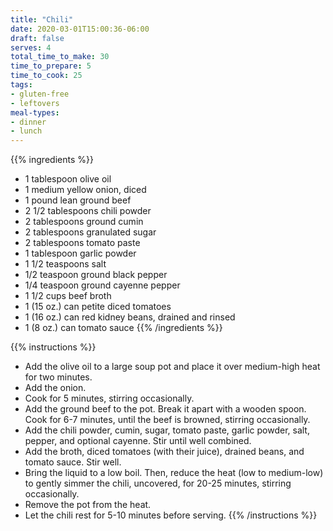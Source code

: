 ```yaml
---
title: "Chili"
date: 2020-03-01T15:00:36-06:00
draft: false
serves: 4
total_time_to_make: 30
time_to_prepare: 5
time_to_cook: 25
tags:
- gluten-free
- leftovers
meal-types:
- dinner
- lunch
---
```


{{% ingredients %}}
- 1 tablespoon olive oil
- 1 medium yellow onion, diced
- 1 pound lean ground beef
- 2 1/2 tablespoons chili powder
- 2 tablespoons ground cumin
- 2 tablespoons granulated sugar
- 2 tablespoons tomato paste
- 1 tablespoon garlic powder
- 1 1/2 teaspoons salt
- 1/2 teaspoon ground black pepper
- 1/4 teaspoon ground cayenne pepper
- 1 1/2 cups beef broth
- 1 (15 oz.) can petite diced tomatoes
- 1 (16 oz.) can red kidney beans, drained and rinsed
- 1 (8 oz.) can tomato sauce
{{% /ingredients %}}

{{% instructions %}}
- Add the olive oil to a large soup pot and place it over medium-high heat for two minutes. 
- Add the onion.
- Cook for 5 minutes, stirring occasionally.
- Add the ground beef to the pot. Break it apart with a wooden spoon. Cook for 6-7 minutes, until the beef is browned, stirring occasionally.
- Add the chili powder, cumin, sugar, tomato paste, garlic powder, salt, pepper, and optional cayenne. Stir until well combined.
- Add the broth, diced tomatoes (with their juice), drained beans, and tomato sauce. Stir well.
- Bring the liquid to a low boil. Then, reduce the heat (low to medium-low) to gently simmer the chili, uncovered, for 20-25 minutes, stirring occasionally.
- Remove the pot from the heat.
- Let the chili rest for 5-10 minutes before serving.
{{% /instructions %}}

